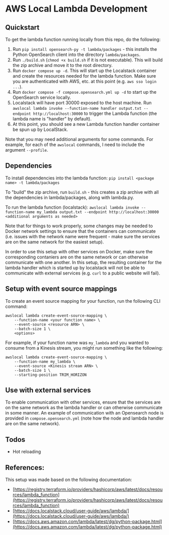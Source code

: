 # AWS Local Lambda Development

## Quickstart
To get the lambda function running locally from this repo, do the following:

1. Run `pip install opensearch-py -t lambda/packages` - this installs the Python OpenSearch client into the directory `lambda/packages`.
2. Run `./build.sh` (`chmod +x build.sh` if it is not executable). This will build the zip archive and move it to the root directory.
3. Run `docker compose up -d`. This will start up the Localstack container and create the resources needed for the lambda function. Make sure you are authenticated with AWS, etc. at this point (e.g. `aws sso login ...`).
4. Run `docker compose -f compose.opensearch.yml up -d` to start up the OpenSearch service locally.
5. Localstack will have port 30000 exposed to the host machine. Run `awslocal lambda invoke --function-name handler output.txt --endpoint http://localhost:30000` to trigger the Lambda function (the lambda name is "handler" by default).
6. At this point, you should see a new Lambda function handler container be spun up by LocalStack.

Note that you may need additional arguments for some commands. For example, for each of the `awslocal` commands, I need to include the argument `--profile`.

## Dependencies

To install dependencies into the lambda function:
`pip install <package name> -t lambda/packages`

To "build" the zip archive, run `build.sh` - this creates a zip archive with all the dependencies in lambda/packages, along with lambda.py.

To run the lambda function (localstack):
`awslocal lambda invoke --function-name my_lambda output.txt --endpoint http://localhost:30000 <additional arguments as needed>`

Note that for things to work properly, some changes may be needed to Docker network settings to ensure that the containers can communicate (i.e. issues with the network name were frequent - make sure the services are on the same network for the easiest setup).

In order to use this setup with other services on Docker, make sure the corresponding contaniers are on the same network or can otherwise communicate with one another. In this setup, the resulting container for the lambda handler which is started up by localstack will not be able to communicate with external services (e.g. `curl` to a public website will fail).

## Setup with event source mappings

To create an event source mapping for your function, run the following CLI command:
```
awslocal lambda create-event-source-mapping \
    --function-name <your function name> \
    --event-source <resource ARN> \
    --batch-size 1 \
    <options>
```
For example, if your function name was `my_lambda` and you wanted to consume from a Kinesis stream, you might run something like the following:
```
awslocal lambda create-event-source-mapping \
    --function-name my_lambda \
    --event-source <Kinesis stream ARN> \
    --batch-size 1 \
    --starting-position TRIM_HORIZON
```

## Use with external services
To enable communication with other services, ensure that the services are on the same network as the lambda handler or can otherwise communicate in some manner. An example of communication with an Opensearch node is provided in `compose.opensearch.yml` (note how the node and lambda handler are on the same network).

## Todos
- Hot reloading

## References:

This setup was made based on the following documentation:
- [https://registry.terraform.io/providers/hashicorp/aws/latest/docs/resources/lambda_function](https://registry.terraform.io/providers/hashicorp/aws/latest/docs/resources/lambda_function)
- [https://docs.localstack.cloud/user-guide/aws/lambda/](https://docs.localstack.cloud/user-guide/aws/lambda/)
- [https://docs.aws.amazon.com/lambda/latest/dg/python-package.html](https://docs.aws.amazon.com/lambda/latest/dg/python-package.html)
